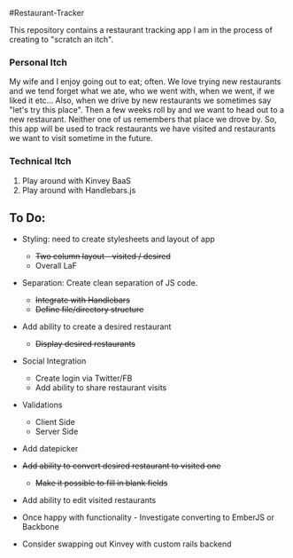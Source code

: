 #Restaurant-Tracker

This repository contains a restaurant tracking app I am in the process of creating to "scratch an itch".  

### Personal Itch
My wife and I enjoy going out to eat; often.  We love trying new restaurants and we tend forget what we ate, who we went with, when we went, if we liked it etc...  Also, when we drive by new restaurants we sometimes say "let's try this place".  Then a few weeks roll by and we want to head out to a new restaurant.  Neither one of us remembers that place we drove by.  So, this app will be used to track restaurants we have visited and restaurants we want to visit sometime in the future.

### Technical Itch
1. Play around with Kinvey BaaS
2. Play around with Handlebars.js


## To Do:
* Styling: need to create stylesheets and layout of app
	* ~~Two column layout - visited / desired~~
	* Overall LaF
* Separation: Create clean separation of JS code.  
	* ~~Integrate with Handlebars~~
	* ~~Define file/directory structure~~
* Add ability to create a desired restaurant
	* ~~Display desired restaurants~~
* Social Integration
	* Create login via Twitter/FB
	* Add ability to share restaurant visits 
* Validations
	* Client Side
	* Server Side
* Add datepicker 
* ~~Add ability to convert desired restaurant to visited one~~
	* ~~Make it possible to fill in blank fields~~
* Add ability to edit visited restaurants


* Once happy with functionality - Investigate converting to EmberJS or Backbone
* Consider swapping out Kinvey with custom rails backend

